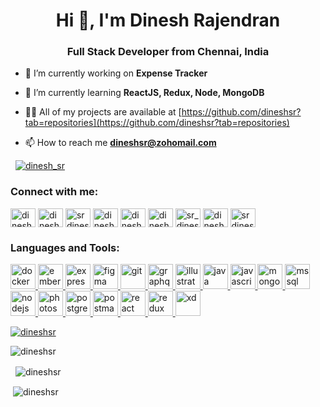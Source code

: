 <h1 align="center">Hi 👋, I'm Dinesh Rajendran</h1>
<h3 align="center">Full Stack Developer from Chennai, India</h3>

- 🔭 I’m currently working on **Expense Tracker**

- 🌱 I’m currently learning **ReactJS, Redux, Node, MongoDB**

- 👨‍💻 All of my projects are available at [https://github.com/dineshsr?tab=repositories](https://github.com/dineshsr?tab=repositories)

- 📫 How to reach me **dineshsr@zohomail.com**

<p align="left"> &nbsp; <a href="https://twitter.com/dinesh_sr" target="blank"><img src="https://img.shields.io/twitter/follow/dinesh_sr?logo=twitter&style=for-the-badge" alt="dinesh_sr" /></a> </p>

<h3 align="left">Connect with me:</h3>
<p align="left">
<a href="https://dev.to/dineshsr" target="blank"><img align="center" src="https://cdn.jsdelivr.net/npm/simple-icons@3.0.1/icons/dev-dot-to.svg" alt="dineshsr" height="30" width="40" /></a>
<a href="https://twitter.com/dinesh_sr" target="blank"><img align="center" src="https://cdn.jsdelivr.net/npm/simple-icons@3.0.1/icons/twitter.svg" alt="dinesh_sr" height="30" width="40" /></a>
<a href="https://linkedin.com/in/srdineshrajendran" target="blank"><img align="center" src="https://cdn.jsdelivr.net/npm/simple-icons@3.0.1/icons/linkedin.svg" alt="srdineshrajendran" height="30" width="40" /></a>
<a href="https://instagram.com/dineshrajendran.sr" target="blank"><img align="center" src="https://cdn.jsdelivr.net/npm/simple-icons@3.0.1/icons/instagram.svg" alt="dineshrajendran.sr" height="30" width="40" /></a>
<a href="https://dribbble.com/dineshsr" target="blank"><img align="center" src="https://cdn.jsdelivr.net/npm/simple-icons@3.0.1/icons/dribbble.svg" alt="dineshsr" height="30" width="40" /></a>
<a href="https://www.behance.net/dineshsr" target="blank"><img align="center" src="https://cdn.jsdelivr.net/npm/simple-icons@3.0.1/icons/behance.svg" alt="dineshsr" height="30" width="40" /></a>
<a href="https://www.hackerrank.com/sr_dinesh" target="blank"><img align="center" src="https://cdn.jsdelivr.net/npm/simple-icons@3.0.1/icons/hackerrank.svg" alt="sr_dinesh" height="30" width="40" /></a>
<a href="https://www.leetcode.com/dinesh_sr" target="blank"><img align="center" src="https://cdn.jsdelivr.net/npm/simple-icons@3.0.1/icons/leetcode.svg" alt="dinesh_sr" height="30" width="40" /></a>
<a href="https://www.hackerearth.com/srdineshrajendran" target="blank"><img align="center" src="https://cdn.jsdelivr.net/npm/simple-icons@3.0.1/icons/hackerearth.svg" alt="srdineshrajendran" height="30" width="40" /></a>
</p>

<h3 align="left">Languages and Tools:</h3>
<p align="left"> <a href="https://www.docker.com/" target="_blank"> <img src="https://devicons.github.io/devicon/devicon.git/icons/docker/docker-original-wordmark.svg" alt="docker" width="40" height="40"/> </a> <a href="https://emberjs.com/" target="_blank"> <img src="https://devicons.github.io/devicon/devicon.git/icons/ember/ember-original-wordmark.svg" alt="ember" width="40" height="40"/> </a> <a href="https://expressjs.com" target="_blank"> <img src="https://devicons.github.io/devicon/devicon.git/icons/express/express-original-wordmark.svg" alt="express" width="40" height="40"/> </a> <a href="https://www.figma.com/" target="_blank"> <img src="https://www.vectorlogo.zone/logos/figma/figma-icon.svg" alt="figma" width="40" height="40"/> </a> <a href="https://git-scm.com/" target="_blank"> <img src="https://www.vectorlogo.zone/logos/git-scm/git-scm-icon.svg" alt="git" width="40" height="40"/> </a> <a href="https://graphql.org" target="_blank"> <img src="https://www.vectorlogo.zone/logos/graphql/graphql-icon.svg" alt="graphql" width="40" height="40"/> </a> <a href="https://www.adobe.com/in/products/illustrator.html" target="_blank"> <img src="https://www.vectorlogo.zone/logos/adobe_illustrator/adobe_illustrator-icon.svg" alt="illustrator" width="40" height="40"/> </a> <a href="https://www.java.com" target="_blank"> <img src="https://devicons.github.io/devicon/devicon.git/icons/java/java-original-wordmark.svg" alt="java" width="40" height="40"/> </a> <a href="https://developer.mozilla.org/en-US/docs/Web/JavaScript" target="_blank"> <img src="https://devicons.github.io/devicon/devicon.git/icons/javascript/javascript-original.svg" alt="javascript" width="40" height="40"/> </a> <a href="https://www.mongodb.com/" target="_blank"> <img src="https://devicons.github.io/devicon/devicon.git/icons/mongodb/mongodb-original-wordmark.svg" alt="mongodb" width="40" height="40"/> </a> <a href="https://www.microsoft.com/en-us/sql-server" target="_blank"> <img src="https://cdn.worldvectorlogo.com/logos/microsoft-sql-server.svg" alt="mssql" width="40" height="40"/> </a> <a href="https://nodejs.org" target="_blank"> <img src="https://devicons.github.io/devicon/devicon.git/icons/nodejs/nodejs-original-wordmark.svg" alt="nodejs" width="40" height="40"/> </a> <a href="https://www.photoshop.com/en" target="_blank"> <img src="https://devicons.github.io/devicon/devicon.git/icons/photoshop/photoshop-plain.svg" alt="photoshop" width="40" height="40"/> </a> <a href="https://www.postgresql.org" target="_blank"> <img src="https://devicons.github.io/devicon/devicon.git/icons/postgresql/postgresql-original-wordmark.svg" alt="postgresql" width="40" height="40"/> </a> <a href="https://postman.com" target="_blank"> <img src="https://www.vectorlogo.zone/logos/getpostman/getpostman-icon.svg" alt="postman" width="40" height="40"/> </a> <a href="https://reactjs.org/" target="_blank"> <img src="https://devicons.github.io/devicon/devicon.git/icons/react/react-original-wordmark.svg" alt="react" width="40" height="40"/> </a> <a href="https://redux.js.org" target="_blank"> <img src="https://devicons.github.io/devicon/devicon.git/icons/redux/redux-original.svg" alt="redux" width="40" height="40"/> </a> <a href="https://www.adobe.com/products/xd.html" target="_blank"> <img src="https://cdn.worldvectorlogo.com/logos/adobe-xd.svg" alt="xd" width="40" height="40"/> </a> </p>

<p align="left"> <a href="https://github.com/ryo-ma/github-profile-trophy"><img src="https://github-profile-trophy.vercel.app/?username=dineshsr&theme=darkhub&title=Commit,Issues,Repositories,PullRequest" alt="dineshsr" /></a> </p>

<p>&nbsp;<img align="left" src="https://github-readme-stats.vercel.app/api/top-langs?username=dineshsr&show_icons=true&locale=en&layout=compact" alt="dineshsr" /></p>

<p>&nbsp;&nbsp;<img align="center" src="https://github-readme-stats.vercel.app/api?username=dineshsr&show_icons=true&theme=radical&locale=en" alt="dineshsr" /></p>

<p>&nbsp;<img align="center" src="https://github-readme-streak-stats.herokuapp.com/?user=dineshsr&" alt="dineshsr" /></p>

